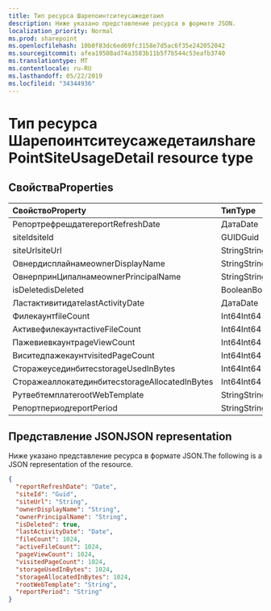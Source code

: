 ```yaml
---
title: Тип ресурса Шарепоинтситеусажедетаил
description: Ниже указано представление ресурса в формате JSON.
localization_priority: Normal
ms.prod: sharepoint
ms.openlocfilehash: 10b0f83dc6ed69fc3158e7d5ac6f35e242052042
ms.sourcegitcommit: afea19508ad74a3583b11b5f7b544c53eafb3740
ms.translationtype: MT
ms.contentlocale: ru-RU
ms.lasthandoff: 05/22/2019
ms.locfileid: "34344936"
---
```

# <a name="sharepointsiteusagedetail-resource-type"></a><span data-ttu-id="5781a-103">Тип ресурса Шарепоинтситеусажедетаил</span><span class="sxs-lookup"><span data-stu-id="5781a-103">sharePointSiteUsageDetail resource type</span></span>

## <a name="properties"></a><span data-ttu-id="5781a-104">Свойства</span><span class="sxs-lookup"><span data-stu-id="5781a-104">Properties</span></span>

| <span data-ttu-id="5781a-105">Свойство</span><span class="sxs-lookup"><span data-stu-id="5781a-105">Property</span></span>                | <span data-ttu-id="5781a-106">Тип</span><span class="sxs-lookup"><span data-stu-id="5781a-106">Type</span></span>    |
| :---------------------- | :------ |
| <span data-ttu-id="5781a-107">Репортрефрешдате</span><span class="sxs-lookup"><span data-stu-id="5781a-107">reportRefreshDate</span></span>       | <span data-ttu-id="5781a-108">Дата</span><span class="sxs-lookup"><span data-stu-id="5781a-108">Date</span></span>    |
| <span data-ttu-id="5781a-109">siteId</span><span class="sxs-lookup"><span data-stu-id="5781a-109">siteId</span></span>                  | <span data-ttu-id="5781a-110">GUID</span><span class="sxs-lookup"><span data-stu-id="5781a-110">Guid</span></span>  |
| <span data-ttu-id="5781a-111">siteUrl</span><span class="sxs-lookup"><span data-stu-id="5781a-111">siteUrl</span></span>                 | <span data-ttu-id="5781a-112">String</span><span class="sxs-lookup"><span data-stu-id="5781a-112">String</span></span>  |
| <span data-ttu-id="5781a-113">Овнердисплайнаме</span><span class="sxs-lookup"><span data-stu-id="5781a-113">ownerDisplayName</span></span>        | <span data-ttu-id="5781a-114">String</span><span class="sxs-lookup"><span data-stu-id="5781a-114">String</span></span>  |
| <span data-ttu-id="5781a-115">ОвнерпринЦипалнаме</span><span class="sxs-lookup"><span data-stu-id="5781a-115">ownerPrincipalName</span></span>      | <span data-ttu-id="5781a-116">String</span><span class="sxs-lookup"><span data-stu-id="5781a-116">String</span></span>  |
| <span data-ttu-id="5781a-117">isDeleted</span><span class="sxs-lookup"><span data-stu-id="5781a-117">isDeleted</span></span>               | <span data-ttu-id="5781a-118">Boolean</span><span class="sxs-lookup"><span data-stu-id="5781a-118">Boolean</span></span> |
| <span data-ttu-id="5781a-119">Ластактивитидате</span><span class="sxs-lookup"><span data-stu-id="5781a-119">lastActivityDate</span></span>        | <span data-ttu-id="5781a-120">Дата</span><span class="sxs-lookup"><span data-stu-id="5781a-120">Date</span></span>    |
| <span data-ttu-id="5781a-121">Филекаунт</span><span class="sxs-lookup"><span data-stu-id="5781a-121">fileCount</span></span>               | <span data-ttu-id="5781a-122">Int64</span><span class="sxs-lookup"><span data-stu-id="5781a-122">Int64</span></span>   |
| <span data-ttu-id="5781a-123">Активефилекаунт</span><span class="sxs-lookup"><span data-stu-id="5781a-123">activeFileCount</span></span>         | <span data-ttu-id="5781a-124">Int64</span><span class="sxs-lookup"><span data-stu-id="5781a-124">Int64</span></span>   |
| <span data-ttu-id="5781a-125">Пажевиевкаунт</span><span class="sxs-lookup"><span data-stu-id="5781a-125">pageViewCount</span></span>           | <span data-ttu-id="5781a-126">Int64</span><span class="sxs-lookup"><span data-stu-id="5781a-126">Int64</span></span>   |
| <span data-ttu-id="5781a-127">Виситедпажекаунт</span><span class="sxs-lookup"><span data-stu-id="5781a-127">visitedPageCount</span></span>        | <span data-ttu-id="5781a-128">Int64</span><span class="sxs-lookup"><span data-stu-id="5781a-128">Int64</span></span>   |
| <span data-ttu-id="5781a-129">Сторажеусединбитес</span><span class="sxs-lookup"><span data-stu-id="5781a-129">storageUsedInBytes</span></span>      | <span data-ttu-id="5781a-130">Int64</span><span class="sxs-lookup"><span data-stu-id="5781a-130">Int64</span></span>   |
| <span data-ttu-id="5781a-131">Сторажеаллокатединбитес</span><span class="sxs-lookup"><span data-stu-id="5781a-131">storageAllocatedInBytes</span></span> | <span data-ttu-id="5781a-132">Int64</span><span class="sxs-lookup"><span data-stu-id="5781a-132">Int64</span></span>   |
| <span data-ttu-id="5781a-133">Рутвебтемплате</span><span class="sxs-lookup"><span data-stu-id="5781a-133">rootWebTemplate</span></span>         | <span data-ttu-id="5781a-134">String</span><span class="sxs-lookup"><span data-stu-id="5781a-134">String</span></span>  |
| <span data-ttu-id="5781a-135">Репортпериод</span><span class="sxs-lookup"><span data-stu-id="5781a-135">reportPeriod</span></span>            | <span data-ttu-id="5781a-136">String</span><span class="sxs-lookup"><span data-stu-id="5781a-136">String</span></span>  |

## <a name="json-representation"></a><span data-ttu-id="5781a-137">Представление JSON</span><span class="sxs-lookup"><span data-stu-id="5781a-137">JSON representation</span></span>

<span data-ttu-id="5781a-138">Ниже указано представление ресурса в формате JSON.</span><span class="sxs-lookup"><span data-stu-id="5781a-138">The following is a JSON representation of the resource.</span></span>

<!-- {
  "blockType": "resource",
  "@odata.type": "microsoft.graph.sharePointSiteUsageDetail"
} -->

```json
{
  "reportRefreshDate": "Date", 
  "siteId": "Guid", 
  "siteUrl": "String", 
  "ownerDisplayName": "String", 
  "ownerPrincipalName": "String", 
  "isDeleted": true, 
  "lastActivityDate": "Date", 
  "fileCount": 1024, 
  "activeFileCount": 1024, 
  "pageViewCount": 1024, 
  "visitedPageCount": 1024, 
  "storageUsedInBytes": 1024, 
  "storageAllocatedInBytes": 1024, 
  "rootWebTemplate": "String", 
  "reportPeriod": "String"
}
```
